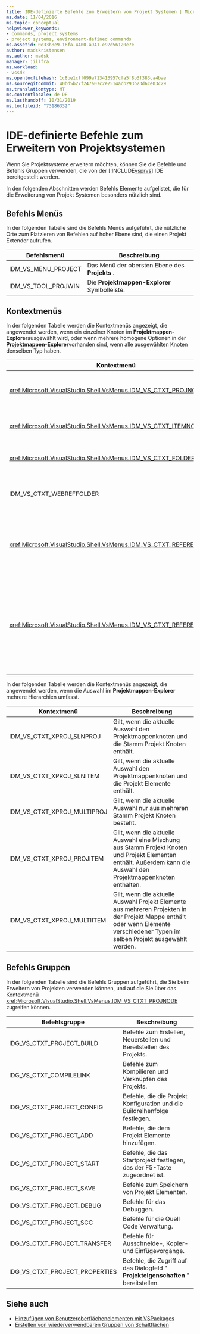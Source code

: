 ```yaml
---
title: IDE-definierte Befehle zum Erweitern von Projekt Systemen | Microsoft-Dokumentation
ms.date: 11/04/2016
ms.topic: conceptual
helpviewer_keywords:
- commands, project systems
- project systems, environment-defined commands
ms.assetid: 0e33b8e9-16fa-4400-a941-e92d56120e7e
author: madskristensen
ms.author: madsk
manager: jillfra
ms.workload:
- vssdk
ms.openlocfilehash: 1c8be1cff099a713413957cfa5f8b3f383ca4bae
ms.sourcegitcommit: 40bd5b27f247a07c2e2514acb293b23d6ce03c29
ms.translationtype: MT
ms.contentlocale: de-DE
ms.lasthandoff: 10/31/2019
ms.locfileid: "73186332"
---
```

# <a name="ide-defined-commands-for-extending-project-systems"></a>IDE-definierte Befehle zum Erweitern von Projektsystemen
Wenn Sie Projektsysteme erweitern möchten, können Sie die Befehle und Befehls Gruppen verwenden, die von der [!INCLUDE[vsprvs](../../code-quality/includes/vsprvs_md.md)] IDE bereitgestellt werden.

 In den folgenden Abschnitten werden Befehls Elemente aufgelistet, die für die Erweiterung von Projekt Systemen besonders nützlich sind.

## <a name="command-menus"></a>Befehls Menüs
 In der folgenden Tabelle sind die Befehls Menüs aufgeführt, die nützliche Orte zum Platzieren von Befehlen auf hoher Ebene sind, die einen Projekt Extender aufrufen.

|Befehlsmenü|Beschreibung|
|------------------|-----------------|
|IDM_VS_MENU_PROJECT|Das Menü der obersten Ebene des **Projekts** .|
|IDM_VS_TOOL_PROJWIN|Die **Projektmappen-Explorer** Symbolleiste.|

## <a name="shortcut-menus"></a>Kontextmenüs
 In der folgenden Tabelle werden die Kontextmenüs angezeigt, die angewendet werden, wenn ein einzelner Knoten im **Projektmappen-Explorer**ausgewählt wird, oder wenn mehrere homogene Optionen in der **Projektmappen-Explorer**vorhanden sind, wenn alle ausgewählten Knoten denselben Typ haben.

|Kontextmenü|Beschreibung|
|-------------------|-----------------|
|<xref:Microsoft.VisualStudio.Shell.VsMenus.IDM_VS_CTXT_PROJNODE>|Gilt, wenn der Projekt Knoten ausgewählt wird.|
|<xref:Microsoft.VisualStudio.Shell.VsMenus.IDM_VS_CTXT_ITEMNODE>|Gilt, wenn eine Datei ausgewählt wird.|
|<xref:Microsoft.VisualStudio.Shell.VsMenus.IDM_VS_CTXT_FOLDERNODE>|Gilt, wenn ein Ordner ausgewählt wird.|
|IDM_VS_CTXT_WEBREFFOLDER|Gilt, wenn der Webverweis Ordner ausgewählt wird.|
|<xref:Microsoft.VisualStudio.Shell.VsMenus.IDM_VS_CTXT_REFERENCEROOT>|Gilt, wenn der Verweis Stamm Knoten mit dem Namen "References" ausgewählt wird.|
|<xref:Microsoft.VisualStudio.Shell.VsMenus.IDM_VS_CTXT_REFERENCE>|Gilt, wenn Verweis Knoten ausgewählt werden. Hierzu gehören nur Assembly-, com-und Projekt Verweise. Enthält keine Webverweise.|

 In der folgenden Tabelle werden die Kontextmenüs angezeigt, die angewendet werden, wenn die Auswahl im **Projektmappen-Explorer** mehrere Hierarchien umfasst.

|Kontextmenü|Beschreibung|
|-------------------|-----------------|
|IDM_VS_CTXT_XPROJ_SLNPROJ|Gilt, wenn die aktuelle Auswahl den Projektmappenknoten und die Stamm Projekt Knoten enthält.|
|IDM_VS_CTXT_XPROJ_SLNITEM|Gilt, wenn die aktuelle Auswahl den Projektmappenknoten und die Projekt Elemente enthält.|
|IDM_VS_CTXT_XPROJ_MULTIPROJ|Gilt, wenn die aktuelle Auswahl nur aus mehreren Stamm Projekt Knoten besteht.|
|IDM_VS_CTXT_XPROJ_PROJITEM|Gilt, wenn die aktuelle Auswahl eine Mischung aus Stamm Projekt Knoten und Projekt Elementen enthält. Außerdem kann die Auswahl den Projektmappenknoten enthalten.|
|IDM_VS_CTXT_XPROJ_MULTIITEM|Gilt, wenn die aktuelle Auswahl Projekt Elemente aus mehreren Projekten in der Projekt Mappe enthält oder wenn Elemente verschiedener Typen im selben Projekt ausgewählt werden.|

## <a name="command-groups"></a>Befehls Gruppen
 In der folgenden Tabelle sind die Befehls Gruppen aufgeführt, die Sie beim Erweitern von Projekten verwenden können, und auf die Sie über das Kontextmenü <xref:Microsoft.VisualStudio.Shell.VsMenus.IDM_VS_CTXT_PROJNODE> zugreifen können.

|Befehlsgruppe|Beschreibung|
|-------------------|-----------------|
|IDG_VS_CTXT_PROJECT_BUILD|Befehle zum Erstellen, Neuerstellen und Bereitstellen des Projekts.|
|IDG_VS_CTXT_COMPILELINK|Befehle zum Kompilieren und Verknüpfen des Projekts.|
|IDG_VS_CTXT_PROJECT_CONFIG|Befehle, die die Projekt Konfiguration und die Buildreihenfolge festlegen.|
|IDG_VS_CTXT_PROJECT_ADD|Befehle, die dem Projekt Elemente hinzufügen.|
|IDG_VS_CTXT_PROJECT_START|Befehle, die das Startprojekt festlegen, das der F5-Taste zugeordnet ist.|
|IDG_VS_CTXT_PROJECT_SAVE|Befehle zum Speichern von Projekt Elementen.|
|IDG_VS_CTXT_PROJECT_DEBUG|Befehle für das Debuggen.|
|IDG_VS_CTXT_PROJECT_SCC|Befehle für die Quell Code Verwaltung.|
|IDG_VS_CTXT_PROJECT_TRANSFER|Befehle für Ausschneide-, Kopier-und Einfügevorgänge.|
|IDG_VS_CTXT_PROJECT_PROPERTIES|Befehle, die Zugriff auf das Dialogfeld " **Projekteigenschaften** " bereitstellen.|

## <a name="see-also"></a>Siehe auch

- [Hinzufügen von Benutzeroberflächenelementen mit VSPackages](../../extensibility/internals/how-vspackages-add-user-interface-elements.md)
- [Erstellen von wiederverwendbaren Gruppen von Schaltflächen](../../extensibility/creating-reusable-groups-of-buttons.md)